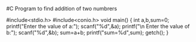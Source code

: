#C Program to find addition of two numbrers

#include<stdio.h>
#include<conio.h>
void main()
{
int a,b,sum=0;
printf("Enter the value of a:");
scanf("%d",&a);
printf("\n Enter the value of b:");
scanf("%d",&b);
sum=a+b;
printf("sum=%d",sum);
getch();
}
